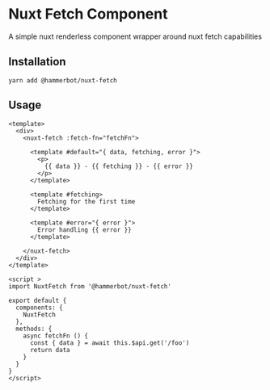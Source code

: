 # Nuxt Fetch Component

A simple nuxt renderless component wrapper around nuxt fetch capabilities

## Installation

```
yarn add @hammerbot/nuxt-fetch
```

## Usage

```vue
<template>
  <div>
    <nuxt-fetch :fetch-fn="fetchFn">
    
      <template #default="{ data, fetching, error }">
        <p>
          {{ data }} - {{ fetching }} - {{ error }}
        </p>
      </template>
      
      <template #fetching>
        Fetching for the first time
      </template>
      
      <template #error="{ error }">
        Error handling {{ error }}
      </template>
      
    </nuxt-fetch>
  </div>
</template>

<script >
import NuxtFetch from '@hammerbot/nuxt-fetch' 

export default {
  components: {
    NuxtFetch
  },
  methods: {
    async fetchFn () {
      const { data } = await this.$api.get('/foo')
      return data
    }
  }
}
</script>
```
